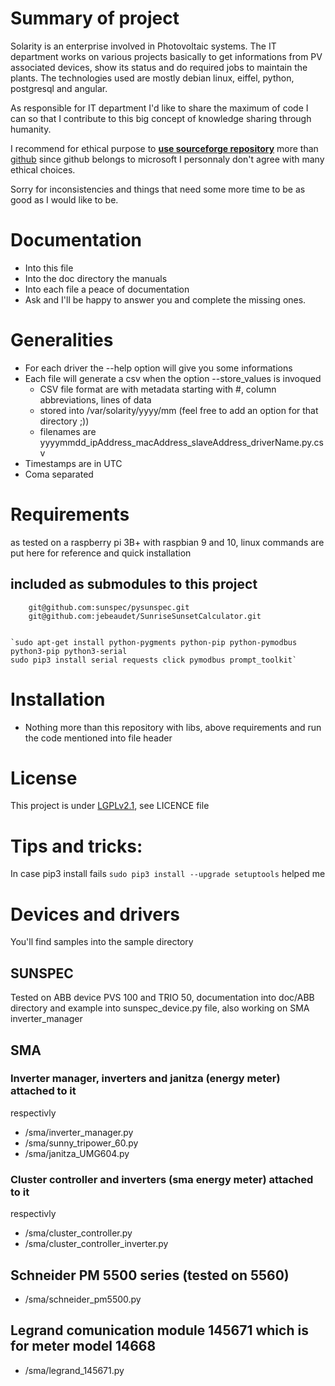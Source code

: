 # Summary of project
Solarity is an enterprise involved in Photovoltaic systems. The IT department works on various projects basically to get informations from PV associated devices, show its status and do required jobs to maintain the plants. The technologies used are mostly debian linux, eiffel, python, postgresql and angular.

As responsible for IT department I'd like to share the maximum of code I can so that I contribute to this big concept of knowledge sharing through humanity.

I recommend for ethical purpose to **[use sourceforge repository](https://sourceforge.net/projects/sty-pub-raspi-modbus-drivers/)** more than [github](https://github.com/phgachoud/sty-pub-raspi-modbus-drivers) since github belongs to microsoft I personnaly don't agree with many ethical choices.

Sorry for inconsistencies and things that need some more time to be as good as I would like to be.

# Documentation
  * Into this file
  * Into the doc directory the manuals
  * Into each file a peace of documentation
  * Ask and I'll be happy to answer you and complete the missing ones.

# Generalities
  * For each driver the --help option will give you some informations
  * Each file will generate a csv when the option --store_values is invoqued
    * CSV file format are with metadata starting with #, column abbreviations, lines of data
    * stored into /var/solarity/yyyy/mm (feel free to add an option for that directory ;))
    * filenames are yyyymmdd_ipAddress_macAddress_slaveAddress_driverName.py.csv
  * Timestamps are in UTC
  * Coma separated

# Requirements 
as tested on a raspberry pi 3B+ with raspbian 9 and 10, linux commands are put here for reference and quick installation
	
## included as submodules to this project
		git@github.com:sunspec/pysunspec.git
		git@github.com:jebeaudet/SunriseSunsetCalculator.git


	`sudo apt-get install python-pygments python-pip python-pymodbus python3-pip python3-serial
	sudo pip3 install serial requests click pymodbus prompt_toolkit`

# Installation

  * Nothing more than this repository with libs, above requirements and run the code mentioned into file header

# License

This project is under [LGPLv2.1](https://www.gnu.org/licenses/old-licenses/lgpl-2.1.en.html), see LICENCE file

# Tips and tricks:

In case pip3 install fails `sudo pip3 install --upgrade setuptools` helped me
	

# Devices and drivers
You'll find samples into the sample directory
## SUNSPEC
Tested on ABB device PVS 100 and TRIO 50, documentation into doc/ABB directory and example into sunspec_device.py file, also working on SMA inverter_manager
## SMA
### Inverter manager, inverters and janitza (energy meter) attached to it
respectivly
  * /sma/inverter_manager.py
  * /sma/sunny_tripower_60.py 
  * /sma/janitza_UMG604.py
### Cluster controller and inverters (sma energy meter) attached to it
respectivly
  * /sma/cluster_controller.py
  * /sma/cluster_controller_inverter.py
## Schneider PM 5500 series (tested on 5560)
  * /sma/schneider_pm5500.py

## Legrand comunication module 145671 which is for meter model 14668
  * /sma/legrand_145671.py


